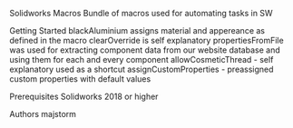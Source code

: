Solidworks Macros
Bundle of macros used for automating tasks in SW

Getting Started
blackAluminium assigns material and appereance as defined in the macro
clearOverride is self explanatory
propertiesFromFile was used for extracting component data from our website database and using them for each and every component
allowCosmeticThread - self explanatory used as a shortcut
assignCustomProperties - preassigned custom properties with default values

Prerequisites
Solidworks 2018 or higher

Authors
majstorm

